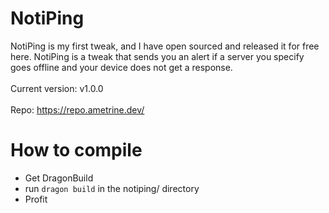 # NotiPing
NotiPing is my first tweak, and I have open sourced and released it for free here. NotiPing is a tweak that sends you an alert if a server you specify goes offline and your device does not get a response.  
<br>
Current version: v1.0.0  
<br>
Repo: https://repo.ametrine.dev/  
# How to compile
- Get DragonBuild
- run `dragon build` in the notiping/ directory
- Profit